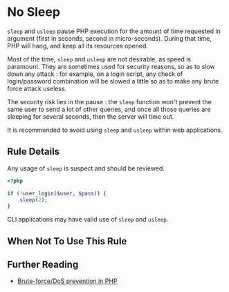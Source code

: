 <!-- Security -->
# No Sleep 

`sleep` and `usleep` pause PHP execution for the amount of time requested in argument (first in seconds, second in micro-seconds). During that time, PHP will hang, and keep all its resources opened. 

Most of the time, `sleep` and `usleep` are not desirable, as speed is paramount. They are sometimes used for security reasons, so as to slow down any attack : for example, on a login script, any check of login/password combination will be slowed a little so as to make any brute force attack useless. 

The security risk lies in the pause : the `sleep` function won't prevent the same user to send a lot of other queries, and once all those queries are sleeping for several seconds, then the server will time out.  

It is recommended to avoid using `sleep` and `usleep` within web applications. 

## Rule Details


Any usage of `sleep` is suspect and should be reviewed.

```php
<?php

if (!user_login($user, $pass)) {
	sleep(2);
}

```

CLI applications may have valid use of `sleep` and `usleep`.

## When Not To Use This Rule



## Further Reading

* [Brute-force/DoS prevention in PHP](http://stackoverflow.com/questions/1727329/brute-force-dos-prevention-in-php)